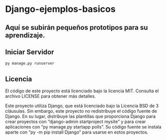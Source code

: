# Django-ejemplos-basicos

## Aquí se subirán pequeños prototipos para su aprendizaje.

## Iniciar Servidor

```cmd
py manage.py runserver
```

## Licencia
El código de este proyecto está licenciado bajo la licencia MIT. Consulta el archivo LICENSE para obtener más detalles.

Este proyecto utiliza Django, que está licenciado bajo la Licencia BSD de 3 cláusulas. Sin embargo, este proyecto no redistribuye el código fuente de Django. En su lugar, distribuye las plantillas que proporciona Django para crear proyectos con “django-admin startproject mysite” y para crear aplicaciones con “py manage.py startapp polls”. Su código fuente se instala aparte con “py -m pip install Django” para usarse en estos proyectos.
